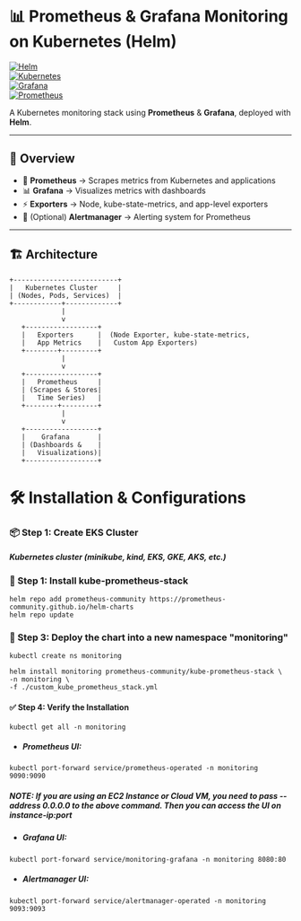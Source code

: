 # 📊 Prometheus & Grafana Monitoring on Kubernetes (Helm)

[![Helm](https://img.shields.io/badge/Helm-Chart-blue?logo=helm)](https://helm.sh/)  
[![Kubernetes](https://img.shields.io/badge/Kubernetes-Cluster-326ce5?logo=kubernetes)](https://kubernetes.io/)  
[![Grafana](https://img.shields.io/badge/Grafana-Dashboards-F46800?logo=grafana)](https://grafana.com/)  
[![Prometheus](https://img.shields.io/badge/Prometheus-Metrics-E6522C?logo=prometheus)](https://prometheus.io/)

A Kubernetes monitoring stack using **Prometheus** & **Grafana**, deployed with **Helm**.  


---

## 🚀 Overview
- 📡 **Prometheus** → Scrapes metrics from Kubernetes and applications  
- 📊 **Grafana** → Visualizes metrics with dashboards  
- ⚡ **Exporters** → Node, kube-state-metrics, and app-level exporters  
- 🔔 (Optional) **Alertmanager** → Alerting system for Prometheus  

---

## 🏗️ Architecture

```text
+--------------------------+
|   Kubernetes Cluster     |
| (Nodes, Pods, Services)  |
+------------+-------------+
             |
             v
   +------------------+
   |   Exporters      |  (Node Exporter, kube-state-metrics,
   |   App Metrics    |   Custom App Exporters)
   +--------+---------+
             |
             v
   +------------------+
   |   Prometheus     |
   | (Scrapes & Stores|
   |   Time Series)   |
   +--------+---------+
             |
             v
   +------------------+
   |    Grafana       |
   | (Dashboards &    |
   |   Visualizations)|
   +------------------+
```
# 🛠️ Installation & Configurations

### 📦 Step 1: Create EKS Cluster

##### Kubernetes cluster (minikube, kind, EKS, GKE, AKS, etc.)

### 🧰 Step 1: Install kube-prometheus-stack
```
helm repo add prometheus-community https://prometheus-community.github.io/helm-charts
helm repo update
```
### 🚀 Step 3: Deploy the chart into a new namespace "monitoring"
```
kubectl create ns monitoring
```
```
helm install monitoring prometheus-community/kube-prometheus-stack \
-n monitoring \
-f ./custom_kube_prometheus_stack.yml
```
#### ✅ Step 4: Verify the Installation
```
kubectl get all -n monitoring
```
* ##### Prometheus UI:
```
kubectl port-forward service/prometheus-operated -n monitoring 9090:9090
```
##### NOTE: If you are using an EC2 Instance or Cloud VM, you need to pass --address 0.0.0.0 to the above command. Then you can access the UI on instance-ip:port

* ##### Grafana UI:
```
kubectl port-forward service/monitoring-grafana -n monitoring 8080:80
```
* ##### Alertmanager UI:
```
kubectl port-forward service/alertmanager-operated -n monitoring 9093:9093
```
